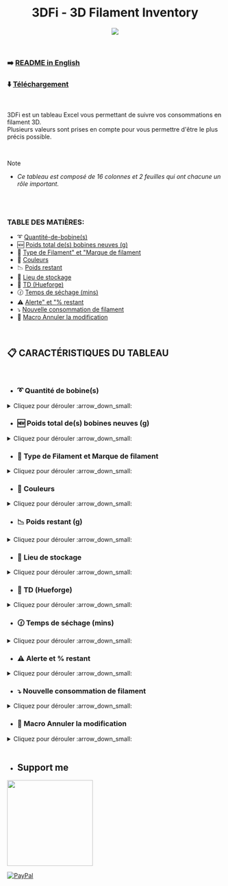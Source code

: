 <h1 align="center">3DFi - 3D Filament Inventory</h1>

<p align="center">  
  <img src="https://github.com/user-attachments/assets/141355e5-7a55-435e-9cd0-d3706a72bd73"/>  
</p>

<br />

### :arrow_right: [README in English](https://github.com/KORSiRO/3DFi_3D-Filament-Inventory/blob/main/README.md)

### ⬇️ [Téléchargement](https://github.com/KORSiRO/3DFi_3D-Filament-Inventory/releases)

<br />

3DFi est un tableau Excel vous permettant de suivre vos consommations en filament 3D.  
Plusieurs valeurs sont prises en compte pour vous permettre d'être le plus précis possible. 

<br />

> [!NOTE]
>* *Ce tableau est composé de 16 colonnes et 2 feuilles qui ont chacune un rôle important.*

<br /><br />

### TABLE DES MATIÈRES:
- :curly_loop: [Quantité-de-bobine(s)](https://github.com/KORSiRO/3DFi_3D-Filament-Inventory/blob/main/README.md#curly_loop-quantit%C3%A9-de-bobines-)
- :new: [Poids total de(s) bobines neuves (g)](https://github.com/KORSiRO/3DFi_3D-Filament-Inventory/edit/main/README.md#new-poids-total-des-bobines-neuves-g-)
- :memo: [Type de Filament" et "Marque de filament](https://github.com/KORSiRO/3DFi_3D-Filament-Inventory/edit/main/README.md#memo-type-de-filament-et-marque-de-filament-)
- :art: [Couleurs](https://github.com/KORSiRO/3DFi_3D-Filament-Inventory/edit/main/README.md#art-couleurs-)
- :chart_with_downwards_trend: [Poids restant](https://github.com/KORSiRO/3DFi_3D-Filament-Inventory/edit/main/README.md#chart_with_downwards_trend-poids-restant-)
- :file_folder: [Lieu de stockage](https://github.com/KORSiRO/3DFi_3D-Filament-Inventory/edit/main/README.md#file_folder-lieu-de-stockage-)
- :flower_playing_cards: [TD (Hueforge)](https://github.com/KORSiRO/3DFi_3D-Filament-Inventory/edit/main/README.md#flower_playing_cards-td-hueforge-)
- :clock130: [Temps de séchage (mins)](https://github.com/KORSiRO/3DFi_3D-Filament-Inventory/edit/main/README.md#flower_playing_cards-td-hueforge-)
- :warning: [Alerte" et "% restant](https://github.com/KORSiRO/3DFi_3D-Filament-Inventory/edit/main/README.md#warning-alerte-et--restant-)
- :arrow_heading_down: [Nouvelle consommation de filament](https://github.com/KORSiRO/3DFi_3D-Filament-Inventory/blob/main/README.md#arrow_heading_down-nouvelle-consommation-de-filament)
- :black_square_button: [Macro Annuler la modification](https://github.com/KORSiRO/3DFi_3D-Filament-Inventory#black_square_button-macro-annuler-la-modification-)

<br />

## :clipboard: CARACTÉRISTIQUES DU TABLEAU

<br />

- ### :curly_loop: Quantité de bobine(s)
<details>

<summary>Cliquez pour dérouler :arrow_down_small:</summary><br>

   Présente pour renseigner le nombre de bobines identiques pour une même ligne.
</details>



- ### :new: Poids total de(s) bobines neuves (g)
<details>

<summary>Cliquez pour dérouler :arrow_down_small:</summary><br>

Présente pour renseigner le poids total en grammes du ou des bobines identiques pour une même ligne.  
  

   
   > Ex : si vous avez dans votre inventaire 3 bobines de filament noir de marque Bambu Lab de 1kg chacune, renseignez "3000g"
</details>

 

- ### :memo: Type de Filament et Marque de filament
<details>

<summary>Cliquez pour dérouler :arrow_down_small:</summary><br>

<p align="center">  
<img src="https://github.com/user-attachments/assets/399afa3a-1b1d-4af3-8b2e-de2667a24441"/>
</p>  

Ces 2 colonnes contiennent 2 listes : **`"Type de Filament"`** et **`"Marque de Filament"`**  
Les sources de ces listes sont disponibles dans la feuille **`"Matériaux"`**  
Elles contiennent déjà plus de **`150 données préenregistrées`**.

<br />

<p align="center">  
<img src="https://github.com/user-attachments/assets/adbec5de-0775-45d9-8917-beb034a8c579"/>
</p>  

Ces listes peuvent être modifiées afin d'y ajouter un(e) ou plusieurs types/marques de filament.  
Il suffit d'ajouter dans la colonne correspondante ce que vous souhaitez afin de pouvoir ensuite le retrouver dans la liste de la colonne correspondante sur la feuille **`"Inventaire"`**.  
</details>



- ### :art: Couleurs
<details>

<summary>Cliquez pour dérouler :arrow_down_small:</summary><br>

  Vous l'aurez compris, cette colonne-ci assure la prise en charge de la couleur du filament.  
</details>



- ### :chart_with_downwards_trend: Poids restant (g)
<details>

<summary>Cliquez pour dérouler :arrow_down_small:</summary><br>

Cette colonne permet d'obtenir le poids restant d'une bobine avec la prise en compte de 2 valeurs :  
- Le **`"Poids total de(s) bobines neuves (g)"`** 
- La **`"Nouvelle consommation de filament en (g)"`** 



  > Ex : Si vous renseignez sur la première ligne 1 bobine de 1000g (neuve) et que vous souhaitez déduire la quantité de filament utilisée par une impression en cours dans la colonne "Nouvelle consommation de filament en (g)",
  > une soustraction automatique est effectuée dans la colonne "Poids restant" pour vous donner un résultat le plus précis possible de la quantité restante.
</details>



- ### :file_folder: Lieu de stockage
<details>

<summary>Cliquez pour dérouler :arrow_down_small:</summary><br>

Facilite la recherche de vos bobines si elles sont entreposées à différents endroits de votre atelier, bureau ou pièce dédiée.  
</details>



- ### :flower_playing_cards: TD (Hueforge)
<details>

<summary>Cliquez pour dérouler :arrow_down_small:</summary><br>

La TD ou Transmission Distance de HueForge est un nombre indiquant la quantité de lumière que le filament laisse passer.  
Utile si vous imprimez souvent des Hueforge d'avoir cette valeur rapidement sous les yeux en fonction du filament utilisé.
</details>



- ### :clock130: Temps de séchage (mins)
<details>

<summary>Cliquez pour dérouler :arrow_down_small:</summary><br>

Comme pour "TD (Hueforge) c'est une valeur qu'il est intéressant d'avoir sous les yeux rapidement quand vous en avez besoin.
</details>



- ### :warning: Alerte et % restant
<details>

<summary>Cliquez pour dérouler :arrow_down_small:</summary><br>

Ces deux colonnes sont un peu différentes des autres.  
Elles vous indique par un texte et une couleur vive que votre filament est bientôt épuisé.  
Aucun besoin de saisir manuellement une valeur, tout est automatisé.  

<p align="center">  
<img src="https://github.com/user-attachments/assets/1b905135-9b02-408d-80f2-acd02d426dd2"/>
</p>

<br />

> Ex : Si vous renseignez un poids total de bobines neuves pour 1 bobine de 1000g et qu'une impression en cours consomme 200g de filament, alors vous renseignez cette valeur (200g) dans la colonne "Nouvelle consommation de filament en (g)".<br>
> De ce fait, le poids restant sera donc de 800g et sera automatiquement renseigné dans la colonne "Poids restant".<br>
> En parallèle, la cellule "% restant" vous donne donc cette information en comparant la colonne "Poids total de(s) bobines neuves (g)" avec la colonne "Poids restant".<br>
> Quand le poids restant en grammes atteint 30% de la valeur en grammes initiale de la bobine neuve, la ligne complète change de couleur et le texte "⚠️Filament bientôt épuisé" apparait dans la colonne "Alerte".<br>
> Vous donnant ainsi l'information de penser à remplacer sous peu votre bobine.
</details>
 


- ### :arrow_heading_down: Nouvelle consommation de filament 
<details>

<summary>Cliquez pour dérouler :arrow_down_small:</summary><br>

Évoqué rapidement dans la partie précédente, la colonne **`"Nouvelle consommation de filament en (g)"`** permet de soustraire automatiquement une consommation de filament d'une impression en cours au poids restant d'une ou plusieurs bobines.<br>
Le dernier poids qui apparaît dans la colonne **`"Poids restant"`** est en mémoire.<br>
Si vous renseignez une **`Nouvelle consommation de filament`** la soustraction continue donc à partir du dernier poids en mémoire.

<br />

> Ex : Si vous renseignez un poids restant de par exemple 800g et qu'une impression prévoit d'utiliser 200g de filament,<br>
> en saisissant la valeur de 200g dans la colonne **`"Nouvelle consommation de filament en (g)"`** le poids restant est automatiquement ajusté (800-200 = 600g restant).<br>*
> Toujours pour vous permettre d'avoir un suivi précis de votre utilisation.
</details>



- ### :black_square_button: Macro Annuler la modification 
<details>

<summary>Cliquez pour dérouler :arrow_down_small:</summary><br>

Grâce à cette macro (bouton) vous pouvez annuler la dernière modification apportée à la colonne **`Poids restant`** par rapport à une valeur entrée dans la colonne **`Nouvelle consommation de filament`**<br>
Cette macro fonctionne à chaque appuie et annule la modification précédente.  

<p align="center">  
<img src="https://github.com/user-attachments/assets/ddbad7d7-3324-48e3-a90c-1d06ba1b6f30"/>
</p>

<br />

> Ex : Si vous renseignez un poids restant de 800g et une nouvelle consommation de filament de 200g alors que vous vouliez renseigner 150g,
> ce bouton (macro) vous permet comme son nom l'indique, d'annuler la dernière modification apportée à la colonne Poids restant par rapport à la valeur renseignée dans Nouvelle consommation de filament.<br>
</details>

<br />

- ## Support me  
<a href="https://ko-fi.com/korsiro"><img src="https://ko-fi.com/img/githubbutton_sm.svg" width="200"></a>

[![PayPal](https://img.shields.io/badge/PayPal-00457C?style=for-the-badge&logo=paypal&logoColor=white)](https://paypal.me/korsiro)
